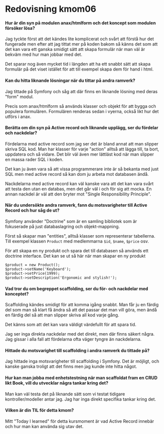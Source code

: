 ---
---
Redovisning kmom06
=========================

#### **Hur är din syn på modulen anax/htmlform och det koncept som modulen försöker lösa?**

Jag tyckte först att det kändes lite komplicerat och svårt att förstå hur det fungerade men efter att jag tittat mer på koden bakom så känns det som att det kan vara ett ganska smidigt sätt att skapa formulär när man väl är bekväm med hur man jobbar med det.

Det sparar nog även mycket tid i längden att ha ett snabbt sätt att skapa formulär på det viset istället för att till exempel skapa dem för hand i html.


#### **Kan du hitta liknande lösningar när du tittar på andra ramverk?**

Jag tittade på Symfony och såg att där finns en liknande lösning med deras "form" modul. 

Precis som anax/htmlform så används klasser och objekt för att bygga och populera formulären. Formulären renderas sedan i vyerna, också likt hur det utförs i anax.


#### **Berätta om din syn på Active record och liknande upplägg, ser du fördelar och nackdelar?**

Fördelarna med active record som jag ser det är bland annat att man slipper skriva SQL kod. Man har klasser för varje "action" alltså att lägga till, ta bort, uppdatera och så vidare. Det blir väl även mer lättläst kod när man slipper en massa rader SQL i koden.

Det kan ju även vara så att vissa programmerare inte är så bekanta med just SQL men med active record så kan dom ju arbeta mot databasen ändå.

Nackdelarna med active record kan väl kanske vara att det kan vara svårt att testa den utan en databas, men det går väl i och för sig att mocka. En annan nackdel är väl att den bryter mot "Single Responsibility Principle".


#### **När du undersökte andra ramverk, fann du motsvarigheter till Active Record och hur såg de ut?**

Symfony använder "Doctrine" som är en samling bibliotek som är fokuserade på just databaslagring och objekt-mappning.

Först så skapar man "entities", alltså klasser som representerar tabellerna. Till exempel klassen `Product` med medlemmarna `$id`, `$name`, `$price` osv.

För att skapa en ny produkt och spara det till databasen så används ett doctrine interface. Det kan se ut så här när man skapar en ny produkt

```
$product = new Product();
$product->setName('Keyboard');
$product->setPrice(1999);
$product->setDescription('Ergonomic and stylish!');
```


#### **Vad tror du om begreppet scaffolding, ser du för- och nackdelar med konceptet?**

Scaffolding kändes smidigt för att komma igång snabbt. Man får ju en färdig del som man så klart få ändra så att det passar det man vill göra, men ändå en färdig del så att man slipper skriva all kod varje gång.

Det känns som att det kan vara väldigt värdefullt för att spara tid.

Jag ser inga direkta nackdelar med det direkt, men där finns säkert några. Jag gissar i alla fall att fördelarna ofta väger tyngre än nackdelarna.


#### **Hittade du motsvarighet till scaffolding i andra ramverk du tittade på?**

Jag hittade inga motsvarigheter till scaffolding i Symfony. Det är möjligt, och kanske ganska troligt att det finns men jag kunde inte hitta något.


#### **Hur kan man jobba med enhetstestning när man scaffoldat fram en CRUD likt Book, vill du utvecklar några tankar kring det?**

Man kan väl testa det på liknande sätt som vi testat tidigare kontroller/modeller antar jag. Jag har inga direkt specifika tankar kring det.


#### **Vilken är din TIL för detta kmom?**

Mitt "Today I learned" för detta kursmoment är vad Active Record innebär och hur man kan använda sig utav det.